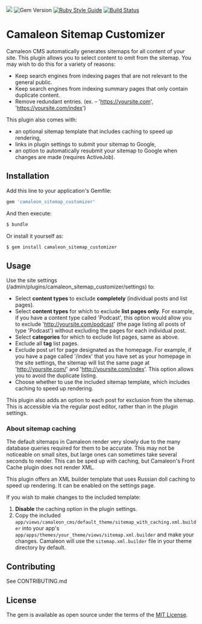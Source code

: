 ![](https://img.shields.io/badge/ruby-2.5%2B-red.svg)
![Gem Version](https://img.shields.io/gem/v/camaleon_sitemap_customizer.svg?colorB=blue)
[![Ruby Style Guide](https://img.shields.io/badge/code_style-standard-brightgreen.svg)](https://github.com/testdouble/standard)
[![Build Status](https://travis-ci.com/brian-kephart/camaleon_sitemap_customizer.svg?branch=master)](https://travis-ci.com/brian-kephart/camaleon_sitemap_customizer)


# Camaleon Sitemap Customizer
Camaleon CMS automatically generates sitemaps for all content of your site. This plugin allows you to select content to omit from the sitemap. You may wish to do this for a variety of reasons:
- Keep search engines from indexing pages that are not relevant to the general public.
- Keep search engines from indexing summary pages that only contain duplicate content.
- Remove redundant entries. (ex. – 'https://yoursite.com', 'https://yoursite.com/index')

This plugin also comes with:
- an optional sitemap template that includes caching to speed up rendering,
- links in plugin settings to submit your sitemap to Google,
- an option to automatically resubmit your sitemap to Google when changes are made (requires ActiveJob).

## Installation
Add this line to your application's Gemfile:

```ruby
gem 'camaleon_sitemap_customizer'
```

And then execute:
```bash
$ bundle
```

Or install it yourself as:
```bash
$ gem install camaleon_sitemap_customizer
```

## Usage
Use the site settings (/admin/plugins/camaleon_sitemap_customizer/settings) to:
- Select **content types** to exclude **completely** (individual posts and list pages).
- Select **content types** for which to exclude **list pages only**. For example, if you have a content type called 'Podcast', this option would allow you to exclude 'http://yoursite.com/podcast' (the page listing all posts of type 'Podcast') without excluding the pages for each individual post.
- Select **categories** for which to exclude list pages, same as above.
- Exclude all **tag** list pages.
- Exclude post url for page designated as the homepage. For example, if you have a page called '/index' that you have set as your homepage in the site settings, the sitemap will list the same page at 'http://yoursite.com/' and 'http://yoursite.com/index'. This option allows you to avoid the duplicate listing.
- Choose whether to use the included sitemap template, which includes caching to speed up rendering.

This plugin also adds an option to each post for exclusion from the sitemap. This is accessible via the regular post editor, rather than in the plugin settings.

### About sitemap caching
The default sitemaps in Camaleon render very slowly due to the many database queries required for them to be accurate. This may not be noticeable on small sites, but large ones can sometimes take several seconds to render. This can be sped up with caching, but Camaleon's Front Cache plugin does not render XML.

This plugin offers an XML builder template that uses Russian doll caching to speed up rendering. It can be enabled on the settings page.

If you wish to make changes to the included template:
1. **Disable** the caching option in the plugin settings.
2. Copy the included `app/views/camaleon_cms/default_theme/sitemap_with_caching.xml.builder` into your app's `app/apps/themes/your_theme/views/sitemap.xml.builder` and make your changes. Camaleon will use the `sitemap.xml.builder` file in your theme directory by default.

## Contributing
See CONTRIBUTING.md

## License
The gem is available as open source under the terms of the [MIT License](http://opensource.org/licenses/MIT).
